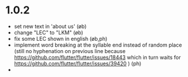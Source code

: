 # 1.0.2

- set new text in 'about us' (øb)
- change "LEC" to "LKM" (øb)
- fix some LEC shown in english (øb,ph)
- implement word breaking at the syllable end instead of random place (still no hyphenation on previous line because https://github.com/flutter/flutter/issues/18443 which in turn waits for https://github.com/flutter/flutter/issues/39420 ) (ph)
-